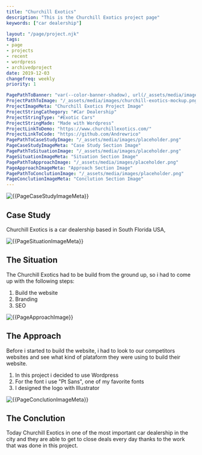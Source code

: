 ```yaml
---
title: "Churchill Exotics"
description: "This is the Churchill Exotics project page"
keywords: ["car dealership"]

layout: "/page/project.njk"
tags: 
- page
- projects
- recent
- wordpress
- archivedproject
date: 2019-12-03
changefreq: weekly
priority: 1

PagePathToBanner: "var(--color-banner-shadow), url(/_assets/media/images/abstract-1.jpg)"
ProjectPathToImage: "/_assets/media/images/churchill-exotics-mockup.png"
ProjectImageMeta: "Churchill Exotics Project Image"
ProjectStringCathegory: "#Car Dealership"
ProjectStringType: "#Exotic Cars"
ProjectStringMade: "Made with Wordpress"
ProjectLinkToDemo: "https://www.churchillexotics.com/"
ProjectLinkToCode: "https://github.com/Andrewrico"
PagePathToCaseStudyImage: "/_assets/media/images/placeholder.png"
PageCaseStudyImageMeta: "Case Study Section Image"
PagePathToSituationImage: "/_assets/media/images/placeholder.png"
PageSituationImageMeta: "Situation Section Image"
PagePathToApproachImage: "/_assets/media/images/placeholder.png"
PageApproachImageMeta: "Approach Section Image"
PagePathToConclutionImage: "/_assets/media/images/placeholder.png"
PageConclutionImageMeta: "Conclution Section Image"
---
```


<!-- PROJECT PAGE 
================================ -->

<!-- Case Study
================================ -->
<img id="case-study-image" src="{{PagePathToCaseStudyImage}}" 
alt="{{PageCaseStudyImageMeta}}" 
title="{{PageCaseStudyImageMeta}}" />

<div id="case-study">

## Case Study 
Churchill Exotics is a car dealership based in South Florida USA,

</div>

<!-- problem
================================ -->

<img id="conclution-image" src="{{PagePathToSituationImage}}" 
alt="{{PageSituationImageMeta}}" 
title="{{PageSituationImageMeta}}" />

<div id="situation">

## The Situation 
The Churchill Exotics had to be build from the ground up, so i had to come up with the following steps:
1. Build the website
2. Branding
3. SEO

</div>

<!-- approch
================================ -->

<img id="approach-image" src="{{PagePathToApproachImage}}" 
alt="{{PageApproachImage}}" 
title="{{PageApproachImage}}" />

<div id="approach">

## The Approach
Before i started to build the website, i had to look to our competitors websites and see what kind of plataform they were using to build their website.
 1. In this project i decided to use Wordpress
 2. For the font i use "Pt Sans", one of my favorite fonts
 3. I designed the logo with Illustrator  

</div>


<!-- conclution
================================ -->

<img id="conclution-image" src="{{PagePathToConclutionImage}}" 
alt="{{PageConclutionImageMeta}}" 
title="{{PageConclutionImageMeta}}" />

<div id="conclution">

## The Conclution
Today Churchill Exotics in one of the most important car dealership in the city and they are able to get to close deals every day thanks to the work that was done in this project.

</div>














